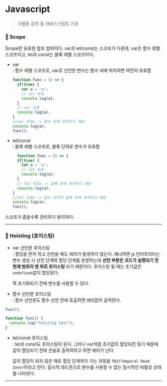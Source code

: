# Javascript

> 구름톤 강의 중 자바스크립트 기초

### 🔹 Scope

Scope란 유효한 참조 범위이다. var과 let/const는 스코프가 다른데, var은 함수 레벨 스코프이고, let과 const는 블록 레벨 스코프이다.

- var<br>
  : 함수 레벨 스코프로, var로 선언한 변수는 함수 내에 위치하면 여전히 유효함

  ```js
  function func = () => {
    if(true) {
      var a = 'a';
      // var 유효
      console.log(a);
    }
    // var 유효
    console.log(a);
  }
  //var 유효x -> 함수 밖에 위치하기 때문
  console.log(a);
  func();
  ```

- let/const<br>
  : 블록 레벨 스코프로, 블록 단위로 변수가 유효함

  ```js
    function func = () => {
    if(true) {
      let a = 'a';
      // let 유효
      console.log(a);
    }
    // let 유효x -> 블록 밖에 위치하기 때문
    console.log(a);
  }
  //let 유효x -> 함수 밖이자 블록 밖에 위치하기 때문
  console.log(a);
  func();
  ```

스코프가 좁을수록 관리하기 용이하다.

---

### 🔹 Hoisting (호이스팅)

- var 선언문 호이스팅<br>
  : 할당을 먼저 하고 선언을 해도 에러가 발생하지 않는다. 왜냐하면 js 인터프리터는 변수 생성 시 선언 단계와 할당 단계를 분할하는데 **선언 부분은 코드가 실행되기 전 현재 범위의 맨 위로 호이스팅** 되기 때문이다. 호이스팅 될 때는 초기값은 `undefined`값이 할당된다.

  즉 초기화되기 전에 변수를 사용할 수 있다.

- 함수 선언문 호이스팅<br>
  : 함수 선언문도 함수 선언 전에 호출하면 에러없이 출력된다.

```js
func();

function func() {
  console.log("hoisting test");
}
```

- let/const 호이스팅<br>
  : let과 const도 호이스팅이 된다. 그러나 var처럼 초기값이 할당되진 않기 때문에 값이 할당되기 전에 콘솔로 출력하려고 하면 에러가 난다.

  값이 할당이 되지 않은 채로 할당 단계까지 가는 과정을 `TDZ(Temporal Dead Zone)`이라고 한다. 일시적 데드존으로 변수를 사용할 수 없는 일시적인 비활성 상태를 나타낸다.

---
